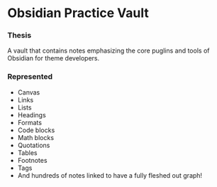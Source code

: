 # Obsidian Practice Vault

### Thesis

A vault that contains notes emphasizing the core puglins and tools of Obsidian for theme developers.

### Represented
- Canvas
- Links
- Lists
- Headings
- Formats
- Code blocks
- Math blocks
- Quotations
- Tables
- Footnotes
- Tags
- And hundreds of notes linked to have a fully fleshed out graph!
